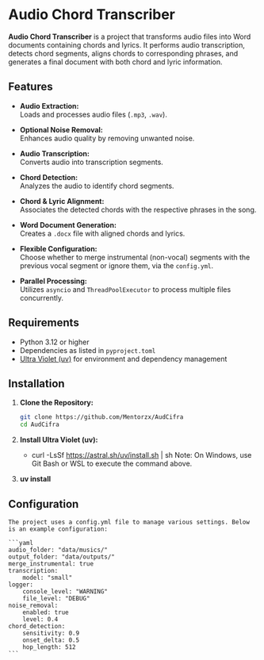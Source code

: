 # Audio Chord Transcriber

**Audio Chord Transcriber** is a project that transforms audio files into Word documents containing chords and lyrics. It performs audio transcription, detects chord segments, aligns chords to corresponding phrases, and generates a final document with both chord and lyric information.

## Features

- **Audio Extraction:**  
  Loads and processes audio files (`.mp3`, `.wav`).

- **Optional Noise Removal:**  
  Enhances audio quality by removing unwanted noise.

- **Audio Transcription:**  
  Converts audio into transcription segments.

- **Chord Detection:**  
  Analyzes the audio to identify chord segments.

- **Chord & Lyric Alignment:**  
  Associates the detected chords with the respective phrases in the song.

- **Word Document Generation:**  
  Creates a `.docx` file with aligned chords and lyrics.

- **Flexible Configuration:**  
  Choose whether to merge instrumental (non-vocal) segments with the previous vocal segment or ignore them, via the `config.yml`.

- **Parallel Processing:**  
  Utilizes `asyncio` and `ThreadPoolExecutor` to process multiple files concurrently.

## Requirements

- Python 3.12 or higher
- Dependencies as listed in `pyproject.toml`
- [Ultra Violet (uv)](https://astral.sh/uv/) for environment and dependency management

## Installation

1. **Clone the Repository:**

   ```bash
   git clone https://github.com/Mentorzx/AudCifra
   cd AudCifra
   ```

2. **Install Ultra Violet (uv):**

    - curl -LsSf https://astral.sh/uv/install.sh | sh
    Note: On Windows, use Git Bash or WSL to execute the command above.

3. **uv install**

## Configuration
    The project uses a config.yml file to manage various settings. Below is an example configuration:

    ```yaml
    audio_folder: "data/musics/"
    output_folder: "data/outputs/"
    merge_instrumental: true
    transcription:
        model: "small"
    logger:
        console_level: "WARNING"
        file_level: "DEBUG"
    noise_removal:
        enabled: true
        level: 0.4
    chord_detection:
        sensitivity: 0.9
        onset_delta: 0.5
        hop_length: 512
    ```